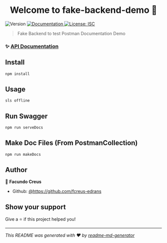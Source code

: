 <h1 align="center">Welcome to fake-backend-demo 👋</h1>
<p>
  <img alt="Version" src="https://img.shields.io/badge/version-1.0.0-blue.svg?cacheSeconds=2592000" />
  <a href="https://github.com/fcreus-edrans/fake-backend-demo/blob/main/documentation/fake-backend-demo.md" target="_blank">
    <img alt="Documentation" src="https://img.shields.io/badge/documentation-yes-brightgreen.svg" />
  </a>
  <a href="#" target="_blank">
    <img alt="License: ISC" src="https://img.shields.io/badge/License-ISC-yellow.svg" />
  </a>
</p>

> Fake Backend to test Postman Documentation Demo

### ✨ [API Documentation](https://github.com/fakush/APIDOCS/blob/main/docs/fake-backend-demo.md)

## Install

```sh
npm install
```

## Usage

```sh
sls offline
```

## Run Swagger

```sh
npm run serveDocs
```

## Make Doc Files (From PostmanCollection)

```sh
npm run makeDocs
```

## Author

👤 **Facundo Creus**

* Github: [@https:\/\/github.com\/fcreus-edrans](https://github.com/https:\/\/github.com\/fcreus-edrans)

## Show your support

Give a ⭐️ if this project helped you!

***
_This README was generated with ❤️ by [readme-md-generator](https://github.com/kefranabg/readme-md-generator)_
